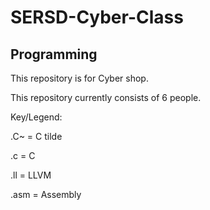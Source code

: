 # SERSD-Cyber-Class
## Programming

This repository is for Cyber shop.

This repository currently consists of 6 people.

Key/Legend:

.C~ = C tilde

.c = C

.ll = LLVM

.asm = Assembly
